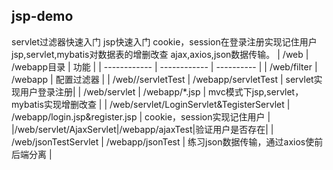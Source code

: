 ## jsp-demo
servlet过滤器快速入门
jsp快速入门
cookie，session在登录注册实现记住用户
jsp,servlet,mybatis对数据表的增删改查
ajax,axios,json数据传输。
|  /web | /webapp目录  | 功能  |
| ------------ | ------------ | ---------- |
|  /web/filter |  /webapp |  配置过滤器 |
| /web//servletTest  | /webapp/servletTest  |  servlet实现用户登录注册|
| /web/servlet  | /webapp/*.jsp  |  mvc模式下jsp,servlet，mybatis实现增删改查 |
| /web/servlet/LoginServlet&TegisterServlet  | /webapp/login.jsp&register.jsp   |  cookie，session实现记住用户 |
|/web/servlet/AjaxServlet|/webapp/ajaxTest|验证用户是否存在|
| /web/jsonTestServlet  |  /webapp/jsonTest |  练习json数据传输，通过axios使前后端分离 |